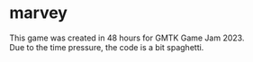 # marvey
This game was created in 48 hours for GMTK Game Jam 2023.
</br> Due to the time pressure, the code is a bit spaghetti.
